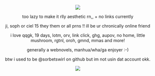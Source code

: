 <div id="header" align="center">
  

<p align="center"

<p align="center">
<img src="https://files.catbox.moe/00504l.png"> 



<div id="header" align="center">

too lazy to make it rlly aesthetic rn,, + no links currently
</p>
ji, soph or ciel 15 they them or all prns !! ill be ur chronically online friend
</p>
i love qqgk, 19 days, lotm, orv, link click, ghg, aupov, no home, little mushroom, rgtnl, oroh, gmnd, mmas and more!
</p>
generally a webnovels, manhua/wha/ga enjoyer :-)
</p>
btw i used to be @sorbetswirl on github but im not usin dat account okk.
</p>


<p align="center"

![](https://komarev.com/ghpvc/?username=nineteendays&color=BA9175&label=freak+count&abbreviated=true&base=20)

